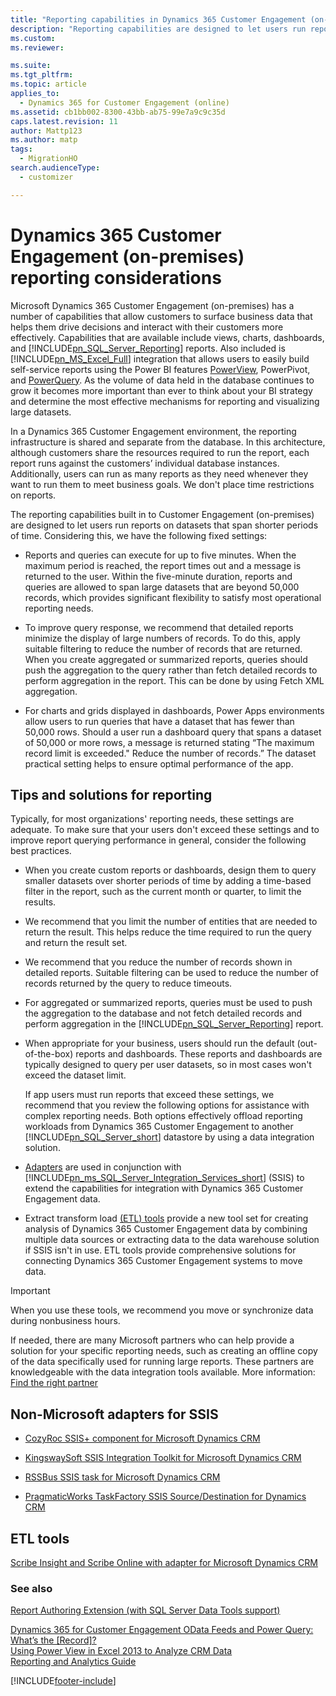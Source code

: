 ```yaml
---
title: "Reporting capabilities in Dynamics 365 Customer Engagement (on-premises)"
description: "Reporting capabilities are designed to let users run reports on datasets that span shorter periods of time. Learn about fixed settings and best practices."
ms.custom: 
ms.reviewer: 

ms.suite: 
ms.tgt_pltfrm: 
ms.topic: article
applies_to: 
  - Dynamics 365 for Customer Engagement (online)
ms.assetid: cb1bb002-8300-43bb-ab75-99e7a9c9c35d
caps.latest.revision: 11
author: Mattp123
ms.author: matp
tags: 
  - MigrationHO
search.audienceType: 
  - customizer

---
```

# Dynamics 365 Customer Engagement (on-premises) reporting considerations

Microsoft Dynamics 365 Customer Engagement (on-premises) has a number of capabilities that allow customers to surface business data that helps them drive decisions and interact with their customers more effectively. Capabilities that are available include views, charts, dashboards, and [!INCLUDE[pn_SQL_Server_Reporting](../includes/pn-sql-server-reporting.md)] reports. Also included is [!INCLUDE[pn_MS_Excel_Full](../includes/pn-ms-excel-full.md)] integration that allows users to easily build self-service reports using the Power BI features [PowerView](https://www.microsoft.com/powerBI/home/visualize.aspx), PowerPivot, and [PowerQuery](https://blogs.msdn.com/b/powerbi/archive/2013/12/19/dynamics-crm-online-in-power-query.aspx). As the volume of data held in the database continues to grow it becomes more important than ever to think about your BI strategy and determine the most effective mechanisms for reporting and visualizing large datasets.  
  
 In a Dynamics 365 Customer Engagement environment, the reporting infrastructure is shared and separate from the database. In this architecture, although customers share the resources required to run the report, each report runs against the customers’ individual database instances. Additionally, users can run as many reports as they need whenever they want to run them to meet business goals. We don't place time restrictions on reports.  
  
 The reporting capabilities built in to Customer Engagement (on-premises) are designed to let users run reports on datasets that span shorter periods of time. Considering this, we have the following fixed settings:  
  
- Reports and queries can execute for up to five minutes. When the maximum period is reached, the report times out and a message is returned to the user. Within the five-minute duration, reports and queries are allowed to span large datasets that are beyond 50,000 records, which provides significant flexibility to satisfy most operational reporting needs.  
  
- To improve query response, we recommend that detailed reports minimize the display of large numbers of records. To do this, apply suitable filtering to reduce the number of records that are returned. When you create aggregated or summarized reports, queries should push the aggregation to the query rather than fetch detailed records to perform aggregation in the report. This can be done by using Fetch XML aggregation. 
  
- For charts and grids displayed in dashboards, Power Apps environments allow users to run queries that have a dataset that has fewer than 50,000 rows. Should a user run a dashboard query that spans a dataset of 50,000 or more rows, a message is returned stating “The maximum record limit is exceeded." Reduce the number of records.”  The dataset practical setting helps to ensure optimal performance of the app.  
 
  
<a name="BKMK_ReportTips"></a>   
## Tips and solutions for reporting  
 Typically, for most organizations' reporting needs, these settings are adequate. To make sure that your users don't exceed these settings and to improve report querying performance in general, consider the following best practices.  
  
- When you create custom reports or dashboards, design them to query smaller datasets over shorter periods of time by adding a time-based filter in the report, such as the current month or quarter, to limit the results.  
  
- We recommend that you limit the number of entities that are needed to return the result. This helps reduce the time required to run the query and return the result set.  
  
- We recommend that you reduce the number of records shown in detailed reports. Suitable filtering can be used to reduce the number of records returned by the query to reduce timeouts.  
  
- For aggregated or summarized reports, queries must be used to push the aggregation to the database and not fetch detailed records and perform aggregation in the [!INCLUDE[pn_SQL_Server_Reporting](../includes/pn-sql-server-reporting.md)] report.  
  
- When appropriate for your business, users should run the default (out-of-the-box) reports and dashboards. These reports and dashboards are typically designed to query per user datasets, so in most cases won't exceed the dataset limit.  
  
  If app users must run reports that exceed these settings, we recommend that you review the following options for assistance with complex reporting needs. Both options effectively offload reporting workloads from Dynamics 365 Customer Engagement to another [!INCLUDE[pn_SQL_Server_short](../includes/pn-sql-server-short.md)] datastore by using a data integration solution.  
  
- [Adapters](../analytics/reporting-considerations.md#non-microsoft-adapters-for-ssis) are used in conjunction with [!INCLUDE[pn_ms_SQL_Server_Integration_Services_short](../includes/pn-ms-sql-server-integration-services-short.md)] (SSIS) to extend the capabilities for integration with Dynamics 365 Customer Engagement data.  
  
- Extract transform load [(ETL) tools](../analytics/reporting-considerations.md#etl-tools) provide a new tool set for creating analysis of Dynamics 365 Customer Engagement data by combining multiple data sources or extracting data to the data warehouse solution if SSIS isn't in use. ETL tools provide comprehensive solutions for connecting Dynamics 365 Customer Engagement systems to move data.  
  
> [!IMPORTANT]
>  When you use these tools, we recommend you move or synchronize data during nonbusiness hours.
  
If needed, there are many Microsoft partners who can help provide a solution for your specific reporting needs, such as creating an offline copy of the data specifically used for running large reports. These partners are knowledgeable with the data integration tools available. More information: [Find the right partner](https://dynamics.microsoft.com/partners/find-a-partner/)  
  
## Non-Microsoft adapters for SSIS  
  
-   [CozyRoc SSIS+ component for Microsoft Dynamics CRM](https://www.cozyroc.com/ssis/dynamics-crm-destination)  
  
-   [KingswaySoft SSIS Integration Toolkit for Microsoft Dynamics CRM](https://www.kingswaysoft.com/products/ssis-integration-toolkit-for-microsoft-dynamics-crm/)  
  
-   [RSSBus SSIS task for Microsoft Dynamics CRM](https://www.arcesb.com/)  
  
-   [PragmaticWorks TaskFactory SSIS Source/Destination for Dynamics CRM](https://pragmaticworks.com/Products/Task-Factory/Features/DynamicsCRMSource.aspx)  
  
## ETL tools  
  
[Scribe Insight and Scribe Online with adapter for Microsoft Dynamics CRM](https://www.scribesoft.com/microsoft-dynamics-crm.asp)  
  
### See also

[Report Authoring Extension (with SQL Server Data Tools support)](https://www.microsoft.com/download/details.aspx?id=45013) <br />

[Dynamics 365 for Customer Engagement OData Feeds and Power Query: What’s the &#91;Record&#93;?](https://community.dynamics.com/crm/b/survivingcrm/archive/2014/02/16/dynamics-crm-odata-feeds-and-power-query-what-s-the-record.aspx)   <br />
[Using Power View in Excel 2013 to Analyze CRM Data](https://blogs.msdn.com/b/crm/archive/2013/04/17/using-power-view-in-excel-2013-to-analyze-crm-data.aspx)   <br />
[Reporting and Analytics Guide](../analytics/reporting-analytics-with-dynamics-365.md)


[!INCLUDE[footer-include](../../../includes/footer-banner.md)]
